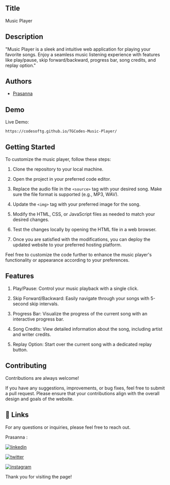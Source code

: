 
## Title

 Music Player

## Description 

"Music Player is a sleek and intuitive web application for playing your favorite songs. Enjoy a seamless music listening experience with features like play/pause, skip forward/backward, progress bar, song credits, and replay option."
## Authors

- [Prasanna](https://github.com/Prasannad02) 


## Demo

Live Demo:

    https://codesoftg.github.io/TGCodes-Music-Player/
    
## Getting Started

To customize the music player, follow these steps:

1. Clone the repository to your local machine.

2. Open the project in your preferred code editor.

3. Replace the audio file in the `<source>` tag with your desired song. Make sure the file format is supported (e.g., MP3, WAV).

4. Update the `<img>` tag with your preferred image for the song.

5. Modify the HTML, CSS, or JavaScript files as needed to match your desired changes.

6. Test the changes locally by opening the HTML file in a web browser.

7. Once you are satisfied with the modifications, you can deploy the updated website to your preferred hosting platform.

Feel free to customize the code further to enhance the music player's functionality or appearance according to your preferences.
## Features

1. Play/Pause: Control your music playback with a single click.

2. Skip Forward/Backward: Easily navigate through your songs with 5-second skip intervals.

3. Progress Bar: Visualize the progress of the current song with an interactive progress bar.

4. Song Credits: View detailed information about the song, including artist and writer credits.

5. Replay Option: Start over the current song with a dedicated replay button.
## Contributing

Contributions are always welcome!

If you have any suggestions, improvements, or bug fixes, feel free to submit a pull request. Please ensure that your contributions align with the overall design and goals of the website. 


## 🔗 Links

For any questions or inquiries, please feel free to reach out. 

Prasanna :

[![linkedin](https://img.shields.io/badge/linkedin-0A66C2?style=for-the-badge&logo=linkedin&logoColor=white)](https://www.linkedin.com/in/prasanna1572/)


[![twitter](https://img.shields.io/badge/twitter-1DA1F2?style=for-the-badge&logo=twitter&logoColor=white)](https://twitter.com/Hirthik_cham)

[![instagram](https://img.shields.io/badge/instagram-E4405F?style=for-the-badge&logo=instagram&logoColor=white)](https://www.instagram.com/moonstrucktraveller003/)


Thank you for visiting the page!